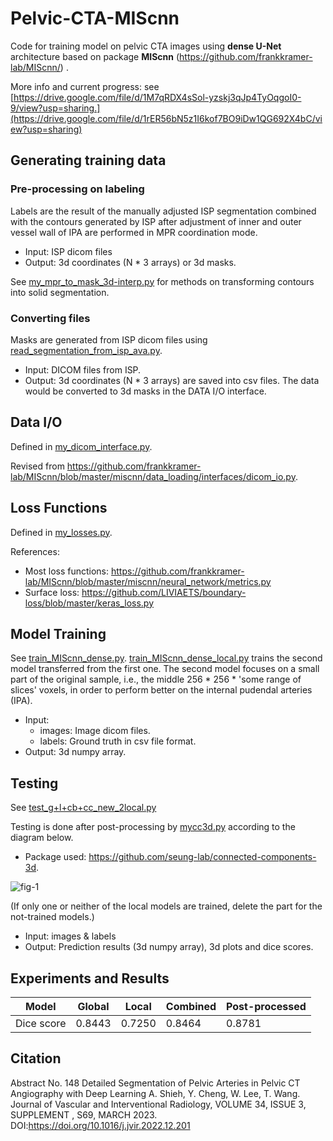 # Pelvic-CTA-MIScnn

Code for training model on pelvic CTA images using **dense U-Net** architecture based on package **MIScnn** (https://github.com/frankkramer-lab/MIScnn/) .

More info and current progress: see [https://drive.google.com/file/d/1M7qRDX4sSol-yzskj3qJp4TyOqgoI0-9/view?usp=sharing.](https://drive.google.com/file/d/1rER56bN5z1I6kof7BO9iDw1QG692X4bC/view?usp=sharing)

## Generating training data

### Pre-processing on labeling
Labels are the result of the manually adjusted ISP segmentation combined with the contours generated by ISP after adjustment of inner and outer vessel wall of IPA are performed in MPR coordination mode.
* Input: ISP dicom files
* Output: 3d coordinates (N * 3 arrays) or 3d masks.

See [my_mpr_to_mask_3d-interp.py](https://github.com/christmaskid/Pelvic-CTA-MIScnn/blob/main/pre-processing/my_mpr_to_mask_3d-interp.py) for methods on transforming contours into solid segmentation.

### Converting files
Masks are generated from ISP dicom files using [read_segmentation_from_isp_ava.py](https://github.com/christmaskid/Pelvic-CTA-MIScnn/blob/main/pre-processing/read_segmentation_from_isp_ava.py).
* Input: DICOM files from ISP.
* Output: 3d coordinates (N * 3 arrays) are saved into csv files. The data would be converted to 3d masks in the DATA I/O interface.

## Data I/O

Defined in [my_dicom_interface.py](https://github.com/christmaskid/Pelvic-CTA-MIScnn/blob/main/train/my_dicom_interface.py).

Revised from https://github.com/frankkramer-lab/MIScnn/blob/master/miscnn/data_loading/interfaces/dicom_io.py.

## Loss Functions

Defined in [my_losses.py](https://github.com/christmaskid/Pelvic-CTA-MIScnn/blob/main/train/my_losses.py).

References: 
* Most loss functions: https://github.com/frankkramer-lab/MIScnn/blob/master/miscnn/neural_network/metrics.py
* Surface loss: https://github.com/LIVIAETS/boundary-loss/blob/master/keras_loss.py

## Model Training
See [train_MIScnn_dense.py](https://github.com/christmaskid/Pelvic-CTA-MIScnn/blob/main/train/train_MIScnn_dense.py).
[train_MIScnn_dense_local.py](https://github.com/christmaskid/Pelvic-CTA-MIScnn/blob/main/train/train_MIScnn_dense_local.py) trains the second model transferred from the first one. The second model focuses on a small part of the original sample, i.e., the middle 256 * 256 * 'some range of slices' voxels, in order to perform better on the internal pudendal arteries (IPA).

* Input: 
  * images: Image dicom files.
  * labels: Ground truth in csv file format.
* Output: 3d numpy array.

## Testing
See [test_g+l+cb+cc_new_2local.py](https://github.com/christmaskid/Pelvic-CTA-MIScnn/blob/main/test/test_g+l+cb+cc_new_2local.py)

Testing is done after post-processing by [mycc3d.py](https://github.com/christmaskid/Pelvic-CTA-MIScnn/blob/main/test/mycc3d.py) according to the diagram below.
* Package used: https://github.com/seung-lab/connected-components-3d.

![fig-1](https://user-images.githubusercontent.com/66014047/218907938-331bc0c3-29c9-49ba-80dd-e763c628e3f8.png)


(If only one or neither of the local models are trained, delete the part for the not-trained models.)

* Input: images & labels
* Output: Prediction results (3d numpy array), 3d plots and dice scores.

## Experiments and Results



| Model      | Global | Local  | Combined | Post-processed |
|------------|--------|--------|----------|----------------|
| Dice score | 0.8443 | 0.7250 | 0.8464   | 0.8781         |


## Citation
Abstract No. 148 Detailed Segmentation of Pelvic Arteries in Pelvic CT Angiography with Deep Learning
A. Shieh, Y. Cheng, W. Lee, T. Wang. Journal of Vascular and Interventional Radiology, VOLUME 34, ISSUE 3, SUPPLEMENT , S69, MARCH 2023. DOI:https://doi.org/10.1016/j.jvir.2022.12.201
